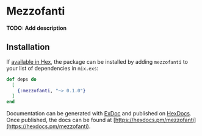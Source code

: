 # Mezzofanti

**TODO: Add description**

## Installation

If [available in Hex](https://hex.pm/docs/publish), the package can be installed
by adding `mezzofanti` to your list of dependencies in `mix.exs`:

```elixir
def deps do
  [
    {:mezzofanti, "~> 0.1.0"}
  ]
end
```

Documentation can be generated with [ExDoc](https://github.com/elixir-lang/ex_doc)
and published on [HexDocs](https://hexdocs.pm). Once published, the docs can
be found at [https://hexdocs.pm/mezzofanti](https://hexdocs.pm/mezzofanti).

